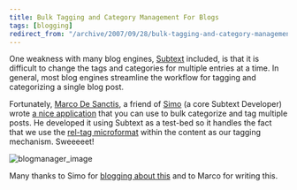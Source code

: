 ```yaml
---
title: Bulk Tagging and Category Management For Blogs
tags: [blogging]
redirect_from: "/archive/2007/09/28/bulk-tagging-and-category-management-for-blogs.aspx/"
---
```


One weakness with many blog engines,
[Subtext](https://haacked.com/ "Subtext Project") included, is that it is
difficult to change the tags and categories for multiple entries at a
time. In general, most blog engines streamline the workflow for tagging
and categorizing a single blog post.

Fortunately, [Marco De
Sanctis](http://blogs.ugidotnet.org/Crad/ "Marco De Sanctis"), a friend
of [Simo](http://codeclimber.net.nz/ "Simone Chiaretta") (a core Subtext
Developer) wrote [a nice
application](http://blogs.ugidotnet.org/Crad/archive/2007/09/29/a-tool-to-manage-your-blog-categories-and-technorati-tags.aspx "A tool to manage categories")
that you can use to bulk categorize and tag multiple posts. He developed
it using Subtext as a test-bed so it handles the fact that we use the
[rel-tag
microformat](http://microformats.org/wiki/rel-tag "rel-tag microformat") within
the content as our tagging mechanism. Sweeeeet!

![blogmanager\_image](https://haacked.com/images/haacked_com/WindowsLiveWriter/BulkTaggingandCategoryManagementForBlogs_EE84/blogmanager_image_1.jpg)

Many thanks to Simo for [blogging about
this](http://codeclimber.net.nz/archive/2007/09/29/Manage-categories-and-tags-of-your-blog.aspx "Managing categories and tags") and
to Marco for writing this.

